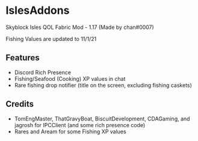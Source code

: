 # IslesAddons
 Skyblock Isles QOL Fabric Mod - 1.17 (Made by chan#0007)
 
 Fishing Values are updated to 11/1/21

## Features
 - Discord Rich Presence
 - Fishing/Seafood (Cooking) XP values in chat
 - Rare fishing drop notifier (title on the screen, excluding fishing caskets)

## Credits
 - TomEngMaster, ThatGravyBoat, BiscuitDevelopment, CDAGaming, and jagrosh for IPCClient (and some rich presence code)
 - Rares and Aream for some Fishing XP values